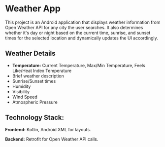 # Weather App
This project is an Android application that displays weather information from Open Weather API for any city the user searches. It also determines whether it's day or night based on the current time, sunrise, and sunset times for the selected location and dynamically updates the UI accordingly. 

## Weather Details
- **Temperature:** Current Temperature, Max/Min Temperature, Feels Like/Heat Index Temperature
- Brief weather description
- Sunrise/Sunset times
- Humidity
- Visibility
- Wind Speed
- Atmospheric Pressure 

## Technology Stack:
**Frontend:** Kotlin, Android XML for layouts.

**Backend:** Retrofit for Open Weather API calls.
